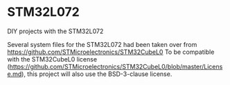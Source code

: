 # STM32L072
DIY projects with the STM32L072

Several system files for the STM32L072 had been taken over from https://github.com/STMicroelectronics/STM32CubeL0
To be compatible with the STM32CubeL0 license (https://github.com/STMicroelectronics/STM32CubeL0/blob/master/License.md), this project will also use the BSD-3-clause license.



